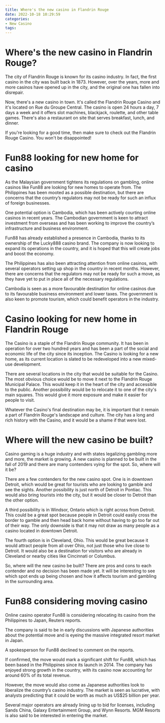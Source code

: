 ```yaml
---
title: Where's the new casino in Flandrin Rouge
date: 2022-10-18 10:29:59
categories:
- New Casino
tags:
---
```



#  Where's the new casino in Flandrin Rouge?

The city of Flandrin Rouge is known for its casino industry. In fact, the first casino in the city was built back in 1873. However, over the years, more and more casinos have opened up in the city, and the original one has fallen into disrepair.

Now, there's a new casino in town. It's called the Flandrin Rouge Casino and it's located on Rue du Groupe Central. The casino is open 24 hours a day, 7 days a week and it offers slot machines, blackjack, roulette, and other table games. There's also a restaurant on site that serves breakfast, lunch, and dinner.

If you're looking for a good time, then make sure to check out the Flandrin Rouge Casino. You won't be disappointed!

#  Fun88 looking for new home for casino

As the Malaysian government tightens its regulations on gambling, online casinos like Fun88 are looking for new homes to operate from. The Philippines has been mooted as a possible destination, but there are concerns that the country’s regulators may not be ready for such an influx of foreign businesses.

One potential option is Cambodia, which has been actively courting online casinos in recent years. The Cambodian government is keen to attract investment from overseas and has been working to improve the country’s infrastructure and business environment.

Fun88 has already established a presence in Cambodia, thanks to its ownership of the Lucky888 casino brand. The company is now looking to expand its operations in the country, and it is hoped that this will create jobs and boost the economy.

The Philippines has also been attracting attention from online casinos, with several operators setting up shop in the country in recent months. However, there are concerns that the regulators may not be ready for such a move, as they have yet to put in place all of the necessary regulations.

Cambodia is seen as a more favourable destination for online casinos due to its favourable business environment and lower taxes. The government is also keen to promote tourism, which could benefit operators in the industry.

#  Casino looking for new home in Flandrin Rouge

The Casino is a staple of the Flandrin Rouge community. It has been in operation for over two hundred years and has been a part of the social and economic life of the city since its inception. The Casino is looking for a new home, as its current location is slated to be redeveloped into a new mixed-use development.

There are several locations in the city that would be suitable for the Casino. The most obvious choice would be to move it next to the Flandrin Rouge Municipal Palace. This would keep it in the heart of the city and accessible to the public. Another possibility would be to relocate it to one of the city's main squares. This would give it more exposure and make it easier for people to visit.

Whatever the Casino's final destination may be, it is important that it remain a part of Flandrin Rouge's landscape and culture. The city has a long and rich history with the Casino, and it would be a shame if that were lost.

#  Where will the new casino be built?

Casino gaming is a huge industry and with states legalizing gambling more and more, the market is growing. A new casino is planned to be built in the fall of 2019 and there are many contenders vying for the spot. So, where will it be?

There are a few contenders for the new casino spot. One is in downtown Detroit, which would be great for tourists who are looking to gamble and see the sights. Another possibility is just north of Detroit in Pontiac. This would also bring tourists into the city, but it would be closer to Detroit than the other option.

A third possibility is in Windsor, Ontario which is right across from Detroit. This could be a great spot because people in Detroit could easily cross the border to gamble and then head back home without having to go too far out of their way. The only downside is that it may not draw as many people as a casino located in downtown Detroit.

The fourth option is in Cleveland, Ohio. This would be great because it would attract people from all over Ohio, not just those who live close to Detroit. It would also be a destination for visitors who are already in Cleveland or nearby cities like Cincinnati or Columbus.

So, where will the new casino be built? There are pros and cons to each contender and no decision has been made yet. It will be interesting to see which spot ends up being chosen and how it affects tourism and gambling in the surrounding area.

#  Fun88 considering moving casino

Online casino operator Fun88 is considering relocating its casino from the Philippines to Japan, Reuters reports.

The company is said to be in early discussions with Japanese authorities about the potential move and is eyeing the massive integrated resort market in Japan.

A spokesperson for Fun88 declined to comment on the reports.

If confirmed, the move would mark a significant shift for Fun88, which has been based in the Philippines since its launch in 2014. The company has enjoyed strong growth in the country, with its casino now accounting for around 60% of its total revenue.

However, the move would also come as Japanese authorities look to liberalize the country’s casino industry. The market is seen as lucrative, with analysts predicting that it could be worth as much as US$25 billion per year.

Several major operators are already lining up to bid for licenses, including Sands China, Galaxy Entertainment Group, and Wynn Resorts. MGM Resorts is also said to be interested in entering the market.